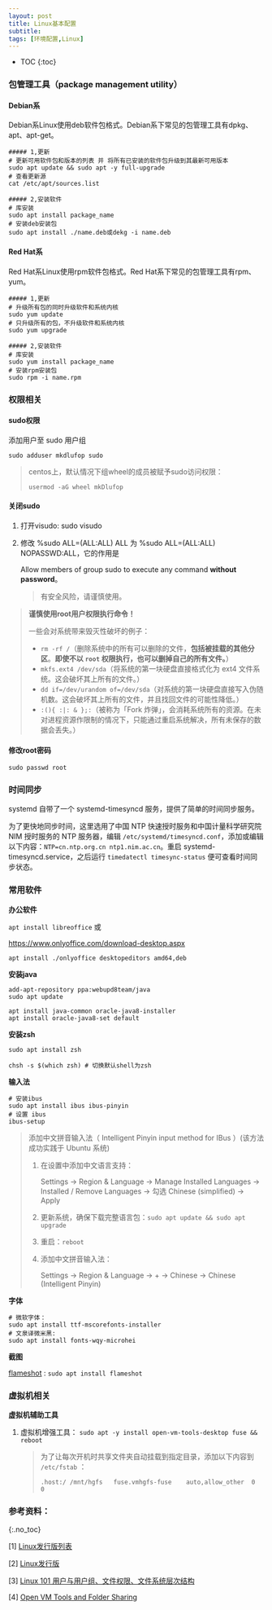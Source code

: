 ```yaml
---
layout: post
title: Linux基本配置
subtitle: 
tags: [环境配置,Linux]
---
```


* TOC
{:toc}

### 包管理工具（package management utility）

#### Debian系

Debian系Linux使用deb软件包格式。Debian系下常见的包管理工具有dpkg、apt、apt-get。

```shell
##### 1,更新
# 更新可用软件包和版本的列表 并 将所有已安装的软件包升级到其最新可用版本
sudo apt update && sudo apt -y full-upgrade 
# 查看更新源
cat /etc/apt/sources.list

##### 2,安装软件
# 库安装
sudo apt install package_name
# 安装deb安装包
sudo apt install ./name.deb或dekg -i name.deb
```

#### Red Hat系

Red Hat系Linux使用rpm软件包格式。Red Hat系下常见的包管理工具有rpm、yum。

```shell
##### 1,更新
# 升级所有包的同时升级软件和系统内核
sudo yum update
# 只升级所有的包，不升级软件和系统内核
sudo yum upgrade

##### 2,安装软件
# 库安装
sudo yum install package_name
# 安装rpm安装包
sudo rpm -i name.rpm
```

### 权限相关

#### sudo权限

添加用户至 sudo 用户组

`sudo adduser mkdlufop sudo`

> centos上，默认情况下组wheel的成员被赋予sudo访问权限：
>
> `usermod -aG wheel mkDlufop`

#### 关闭sudo

 1. 打开visudo: sudo visudo

 2. 修改 %sudo   ALL=(ALL:ALL) ALL 为 %sudo   ALL=(ALL:ALL) NOPASSWD:ALL，它的作用是

    Allow members of group sudo to execute any command **without password**。
    
    > 有安全风险，请谨慎使用。

> **谨慎使用root用户权限执行命令！**
>
> 一些会对系统带来毁灭性破坏的例子：
>
> - `rm -rf /`（删除系统中的所有可以删除的文件，**包括被挂载的其他分区**。**即使不以 `root` 权限执行，也可以删掉自己的所有文件。**）
> - `mkfs.ext4 /dev/sda`（将系统的第一块硬盘直接格式化为 ext4 文件系统。这会破坏其上所有的文件。）
> - `dd if=/dev/urandom of=/dev/sda`（对系统的第一块硬盘直接写入伪随机数。这会破坏其上所有的文件，并且找回文件的可能性降低。）
> - `:(){ :|: & };:`（被称为「Fork 炸弹」，会消耗系统所有的资源。在未对进程资源作限制的情况下，只能通过重启系统解决，所有未保存的数据会丢失。）

#### 修改root密码

`sudo passwd root `

### 时间同步

systemd 自带了一个 systemd-timesyncd 服务，提供了简单的时间同步服务。

为了更快地同步时间，这里选用了中国 NTP 快速授时服务和中国计量科学研究院 NIM 授时服务的 NTP 服务器，编辑 `/etc/systemd/timesyncd.conf`，添加或编辑以下内容：`NTP=cn.ntp.org.cn ntp1.nim.ac.cn`。重启 systemd-timesyncd.service，之后运行 `timedatectl timesync-status` 便可查看时间同步状态。

### 常用软件

**办公软件**

`apt install libreoffice` 或

https://www.onlyoffice.com/download-desktop.aspx

`apt install ./onlyoffice desktopeditors amd64,deb`

**安装java**

```shell
add-apt-repository ppa:webupd8team/java
sudo apt update

apt install java-common oracle-java8-installer
apt install oracle-java8-set default
```

**安装zsh**

```shell
sudo apt install zsh

chsh -s $(which zsh) # 切换默认shell为zsh
```

**输入法**

```shell
# 安装ibus
sudo apt install ibus ibus-pinyin
# 设置 ibus
ibus-setup
```

> 添加中文拼音输入法（ Intelligent Pinyin input method for IBus ）(该方法成功实践于 Ubuntu 系统)
>
> 1. 在设置中添加中文语言支持：
>
>     Settings -> Region & Language -> Manage Installed Languages -> Installed / Remove Languages -> 勾选 Chinese (simplified) -> Apply
>
> 2. 更新系统，确保下载完整语言包：`sudo apt update && sudo apt upgrade`
>
> 3. 重启：`reboot`
>
> 4. 添加中文拼音输入法：
>
>     Settings -> Region & Language -> + -> Chinese -> Chinese (Intelligent Pinyin)

**字体**

```shell
# 微软字体：
sudo apt install ttf-mscorefonts-installer
# 文泉译微米黑:
sudo apt install fonts-wqy-microhei
```

**截图**

[flameshot](https://flameshot.org/#download) : `sudo apt install flameshot`

### 虚拟机相关

**虚拟机辅助工具**

1. 虚拟机增强工具： `sudo apt -y install open-vm-tools-desktop fuse && reboot`

    > 为了让每次开机时共享文件夹自动挂载到指定目录，添加以下内容到 `/etc/fstab` ：
    >
    > `.host:/ /mnt/hgfs   fuse.vmhgfs-fuse    auto,allow_other  0   0`

### 参考资料：
{:.no_toc}

[1] [Linux发行版列表](https://zh.wikipedia.org/wiki/Linux%E5%8F%91%E8%A1%8C%E7%89%88%E5%88%97%E8%A1%A8)

[2] [Linux发行版](https://zh.wikipedia.org/wiki/Linux%E5%8F%91%E8%A1%8C%E7%89%88)

[3] [Linux 101 用户与用户组、文件权限、文件系统层次结构](https://101.lug.ustc.edu.cn/Ch05/#root-user)

[4] [Open VM Tools and Folder Sharing](https://aaronvonawesome.com/posts/open-vm-tools-and-folder-sharing/)